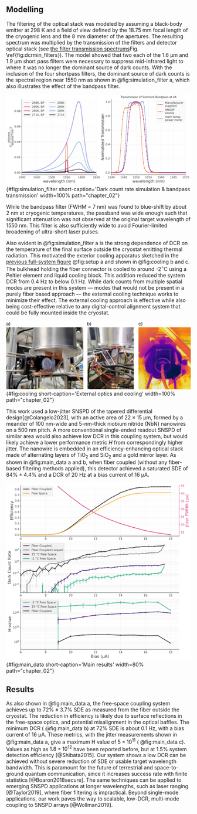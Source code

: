 ## Modelling

<!-- <span style="color: orange">stuff here about the numbers in the model. Could include the equation with the angular dependance of the lens</span> -->

The filtering of the optical stack was modeled by assuming a black-body emitter at 298 K and a field of view defined by the 18.75 mm focal length of the cryogenic lens and the 8 mm diameter of the apertures. The resulting spectrum was multiplied by the transmission of the filters and detector optical stack (see <span class="html">[the filter transmission spectrums](./section_03_introduction.md#fig:dcrmin_filters)</span><span class="latex">Fig. \ref{fig:dcrmin_filters}</span>). The model showed that two each of the $1.6 \ \mathrm{\upmu m}$ and $1.9 \ \mathrm{\upmu m}$ short pass filters were necessary to suppress mid-infrared light to where it was no longer the dominant source of dark counts. With the inclusion of the four shortpass filters, the dominant source of dark counts is the spectral region near 1550 nm as shown in @fig:simulation_filter a, which also illustrates the effect of the bandpass filter. 

![**Dark count rate simulation & bandpass transmission** a)  Simulated photon flux at various laboratory temperatures with and without the 1550 nm bandpass filter (BP). b) Normalized transmission spectrum of the bandpass filter. Plotted at low temperature by measuring SNSPD count rate versus frequency of the illuminating laser](./figs/simulation_filter_thesis_light.svg){#fig:simulation_filter short-caption='Dark count rate simulation & bandpass transmission' width=100% path="chapter_02"}

While the bandpass filter (FWHM = 7 nm) was found to blue-shift by about 2 nm at cryogenic temperatures, the passband was wide enough such that significant attenuation was not observed at the original target wavelength of 1550 nm. This filter is also sufficiently wide to avoid Fourier-limited broadening of ultra-short laser pulses. 


Also evident in @fig:simulation_filter a is the strong dependence of DCR on the temperature of the final surface outside the cryostat emitting thermal radiation. This motivated the exterior cooling apparatus sketched in <span class="html"> the [previous full-system figure](./section_04_design_and_use.md#fig:setup)</span><span class="latex"> @fig:setup a</span> and shown in @fig:cooling b and c. The bulkhead holding the fiber connector is cooled to around -2$^\circ$C using a Peltier element and liquid cooling block. This addition reduced the system DCR from 0.4 Hz to below 0.1 Hz. While dark counts from multiple spatial modes are present in this system — modes that would not be present in a purely fiber based approach — the external cooling technique works to minimize their effect. The external cooling approach is effective while also being cost-effective relative to any digital-control alignment system that could be fully mounted inside the cryostat. 

![**External optics and cooling** a) The mirror and XYZ translation fiber mount used on the exterior of the cryostat during normal low-dark-count operation. b) The liquid cooling block attached over a thermoelectric element onto the XYZ translation mount. Cooling a surface as close as possible to the fiber output reduced dark counts the best. Other visible wires power thermal probes. c) Infrared image showing the cooling effect on the XYZ mount](./figs/exterior_optics_and_cooling_light.png){#fig:cooling short-caption='External optics and cooling' width=100% path="chapter_02"}

This work used a low-jitter SNSPD of the tapered differential design[@Colangelo2023], with an active area of $22 \times 15  \ \mathrm{\upmu m}$, formed by a meander of 100 nm-wide and 5-nm-thick niobium nitride (NbN) nanowires on a 500 nm pitch. A more conventional single-ended readout SNSPD of similar area would also achieve low DCR in this coupling system, but would likely achieve a lower performance metric $H$ from correspondingly higher jitter. The nanowire is embedded in an efficiency-enhancing optical stack made of alternating layers of TiO$_2$ and SiO$_2$ and a gold mirror layer. As shown in @fig:main_data a  and b, when fiber coupled (without any fiber-based filtering methods applied), this detector achieved a saturated SDE of $84\% \pm 4.4 \%$ and a DCR of 20 Hz at a bias current of $16\ \mathrm{\upmu A}$. 

![**Main results** a) Photon count rate vs. bias current showing saturated system detection efficiency of 72\%. Detector jitter is also plotted, which decreases with increasing bias current. b) dark count rate vs. bias current for fiber coupled and free space coupled setups. c) values for the H metric derived from the data above for the free and fiber coupled configurations. ](./figs/thesis_main_data_light.svg){#fig:main_data short-caption='Main results' width=80% path="chapter_02"}

## Results

As also shown in @fig:main_data a, the free-space coupling system achieves up to $72 \% \pm 3.7 \%$ SDE as measured from the fiber outside the cryostat. The reduction in efficiency is likely due to surface reflections in the free-space optics, and potential misalignment in the optical baffles. The minimum DCR ( @fig:main_data b) at $72 \%$ SDE is about 0.1 Hz, with a bias current of 16 $\mathrm{\upmu A}$. These metrics, with the jitter measurements shown in @fig:main_data a, give a maximum H value of $5 \times 10^{11}$ ( @fig:main_data c). Values as high as $1.8 \times 10^{12}$ have been reported before, but at 1.5\% system detection efficiency [@Shibata2015]. Our system shows a low DCR can be achieved without severe reduction of SDE or usable target wavelength bandwidth. This is paramount for the future of terrestrial and space-to-ground quantum communication, since it increases success rate with finite statistics [@Boaron2018secure]. The same techniques can be applied to emerging SNSPD applications at longer wavelengths, such as laser ranging [@Taylor2019], where fiber filtering is impractical. Beyond single-mode applications, our work paves the way to scalable, low-DCR, multi-mode coupling to SNSPD arrays [@Wollman2019].
